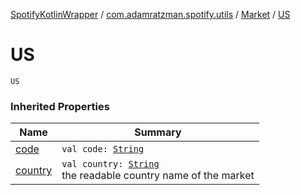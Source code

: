 [SpotifyKotlinWrapper](../../index.md) / [com.adamratzman.spotify.utils](../index.md) / [Market](index.md) / [US](./-u-s.md)

# US

`US`

### Inherited Properties

| Name | Summary |
|---|---|
| [code](code.md) | `val code: `[`String`](https://kotlinlang.org/api/latest/jvm/stdlib/kotlin/-string/index.html) |
| [country](country.md) | `val country: `[`String`](https://kotlinlang.org/api/latest/jvm/stdlib/kotlin/-string/index.html)<br>the readable country name of the market |
